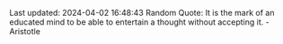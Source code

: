 Last updated: 2024-04-02 16:48:43
Random Quote: It is the mark of an educated mind to be able to entertain a thought without accepting it. - Aristotle
